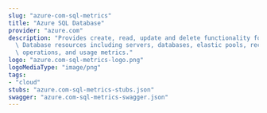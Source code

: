 ```yaml
---
slug: "azure-com-sql-metrics"
title: "Azure SQL Database"
provider: "azure.com"
description: "Provides create, read, update and delete functionality for Azure SQL\
  \ Database resources including servers, databases, elastic pools, recommendations,\
  \ operations, and usage metrics."
logo: "azure.com-sql-metrics-logo.png"
logoMediaType: "image/png"
tags:
- "cloud"
stubs: "azure.com-sql-metrics-stubs.json"
swagger: "azure.com-sql-metrics-swagger.json"
---
```


